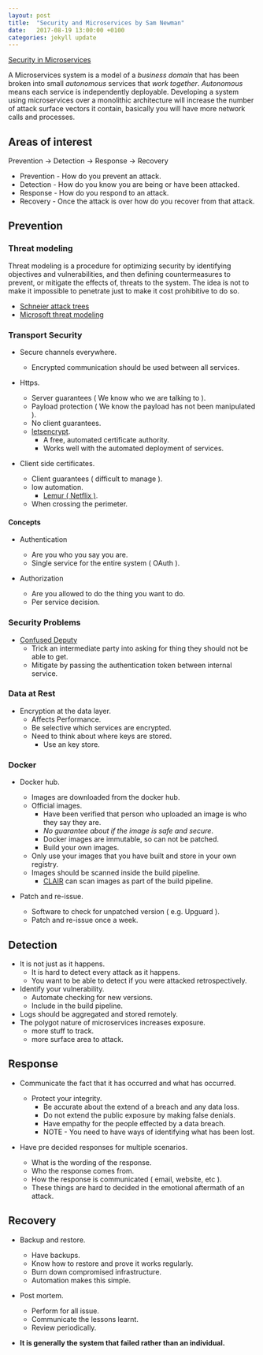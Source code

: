 ```yaml
---
layout: post
title:  "Security and Microservices by Sam Newman"
date:   2017-08-19 13:00:00 +0100
categories: jekyll update
---
```


[Security in Microservices](https://www.youtube.com/watch?v=ZXGaC3GR3zU)

A Microservices system is a model of a *business domain* that has been broken into small *autonomous* services that *work together*. *Autonomous* means each service is independently deployable. Developing a system using microservices over a monolithic architecture will increase the number of attack surface vectors it contain, basically you will have more network calls and processes.

## Areas of interest

Prevention -> Detection -> Response -> Recovery

* Prevention - How do you prevent an attack.
* Detection  - How do you know you are being or have been attacked.
* Response   - How do you respond to an attack.
* Recovery   - Once the attack is over how do you recover from that attack.


## Prevention

### Threat modeling

Threat modeling is a procedure for optimizing security by identifying objectives and vulnerabilities, and then defining countermeasures to prevent, or mitigate the effects of, threats to the system.  The idea is not to make it impossible to penetrate just to make it cost prohibitive to do so.

* [Schneier attack trees](https://www.schneier.com/academic/archives/1999/12/attack_trees.html)
* [Microsoft threat modeling](https://msdn.microsoft.com/en-us/library/ff648644.aspx?f=255&MSPPError=-2147217396)

### Transport Security

* Secure channels everywhere.
  * Encrypted communication should be used between all services.

* Https.
  * Server guarantees ( We know who we are talking to ).
  * Payload protection ( We know the payload has not been manipulated ).
  * No client guarantees.
  * [letsencrypt](https://letsencrypt.org/).
    * A free, automated certificate authority.
    * Works well with the automated deployment of services.

* Client side certificates.
  * Client guarantees ( difficult to manage ).
  * low automation.
    * [Lemur ( Netflix )](https://github.com/Netflix/lemur).
  * When crossing the perimeter.

#### Concepts

* Authentication
  * Are you who you say you are.
  * Single service for the entire system ( OAuth ).

* Authorization
  * Are you allowed to do the thing you want to do.
  * Per service decision.

### Security Problems

* [Confused Deputy](https://en.wikipedia.org/wiki/Confused_deputy_problem)
  * Trick an intermediate party into asking for thing they should not be able to get.
  * Mitigate by passing the authentication token between internal service.


### Data at Rest
  * Encryption at the data layer.
    * Affects Performance.
    * Be selective which services are encrypted.
    * Need to think about where keys are stored.
        * Use an key store.

### Docker
  * Docker hub.
    * Images are downloaded from the docker hub.
    * Official images.
      * Have been verified that person who uploaded an image is who they say they are.
      * *No guarantee about if the image is safe and secure*.
      * Docker images are immutable, so can not be patched.
      * Build your own images.
    * Only use your images that you have built and store in your own registry.
    * Images should be scanned inside the build pipeline.
      * [CLAIR](https://github.com/coreos/clair) can scan images as part of the build pipeline.

  * Patch and re-issue.
    * Software to check for unpatched version ( e.g. Upguard ).
    * Patch and re-issue once a week.


## Detection

* It is not just as it happens.
  * It is hard to detect every attack as it happens.
  * You want to be able to detect if you were attacked retrospectively.
* Identify your vulnerability.
  * Automate checking for new versions.
  * Include in the build pipeline.
* Logs should be aggregated and stored remotely.
* The polygot nature of microservices increases exposure.
  * more stuff to track.
  * more surface area to attack.


## Response

* Communicate the fact that it has occurred and what has occurred.
  * Protect your integrity.
    * Be accurate about the extend of a breach and any data loss.
    * Do not extend the public exposure by making false denials.
    * Have empathy for the people effected by a data breach.
    * NOTE - You need to have ways of identifying what has been lost.

* Have pre decided responses for multiple scenarios.
  * What is the wording of the response.
  * Who the response comes from.
  * How the response is communicated ( email, website, etc ).
  * These things are hard to decided in the emotional aftermath of an attack.


## Recovery

* Backup and restore.
  * Have backups.
  * Know how to restore and prove it works regularly.
  * Burn down compromised infrastructure.
  * Automation makes this simple.
* Post mortem.
  * Perform for all issue.
  * Communicate the lessons learnt.
  * Review periodically.


* **It is generally the system that failed rather than an individual.**
